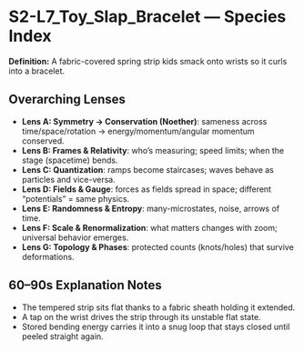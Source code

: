 # S2-L7_Toy_Slap_Bracelet — Species Index
**Definition:** A fabric-covered spring strip kids smack onto wrists so it curls into a bracelet.

## Overarching Lenses

- **Lens A: Symmetry -> Conservation (Noether)**: sameness across time/space/rotation → energy/momentum/angular momentum conserved.
- **Lens B: Frames & Relativity**: who’s measuring; speed limits; when the stage (spacetime) bends.
- **Lens C: Quantization**: ramps become staircases; waves behave as particles and vice-versa.
- **Lens D: Fields & Gauge**: forces as fields spread in space; different “potentials” = same physics.
- **Lens E: Randomness & Entropy**: many-microstates, noise, arrows of time.
- **Lens F: Scale & Renormalization**: what matters changes with zoom; universal behavior emerges.
- **Lens G: Topology & Phases**: protected counts (knots/holes) that survive deformations.

## 60–90s Explanation Notes
- The tempered strip sits flat thanks to a fabric sheath holding it extended.
- A tap on the wrist drives the strip through its unstable flat state.
- Stored bending energy carries it into a snug loop that stays closed until peeled straight again.
